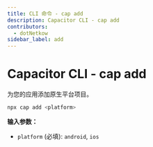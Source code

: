 ```yaml
---
title: CLI 命令 - cap add
description: Capacitor CLI - cap add
contributors:
  - dotNetkow
sidebar_label: add
---
```


# Capacitor CLI - cap add

为您的应用添加原生平台项目。

```bash
npx cap add <platform>
```

<strong>输入参数：</strong>

- `platform` (必填): `android`, `ios`